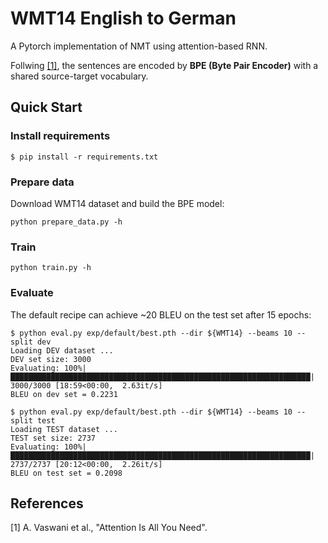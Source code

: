 # WMT14 English to German
A Pytorch implementation of NMT using attention-based RNN.

Follwing [[1]](#References), the sentences are encoded by **BPE (Byte Pair Encoder)** with a shared source-target vocabulary.

## Quick Start
### Install requirements
```
$ pip install -r requirements.txt
```
### Prepare data
Download WMT14 dataset and build the BPE model:
```
python prepare_data.py -h
```
### Train
```
python train.py -h
```
### Evaluate
The default recipe can achieve ~20 BLEU on the test set after 15 epochs:
```
$ python eval.py exp/default/best.pth --dir ${WMT14} --beams 10 --split dev
Loading DEV dataset ...
DEV set size: 3000
Evaluating: 100%|███████████████████████████████████████████████████████████████████| 3000/3000 [18:59<00:00,  2.63it/s]
BLEU on dev set = 0.2231

$ python eval.py exp/default/best.pth --dir ${WMT14} --beams 10 --split test
Loading TEST dataset ...
TEST set size: 2737
Evaluating: 100%|███████████████████████████████████████████████████████████████████| 2737/2737 [20:12<00:00,  2.26it/s]
BLEU on test set = 0.2098
```

## References
[1] A. Vaswani et al., "Attention Is All You Need".
